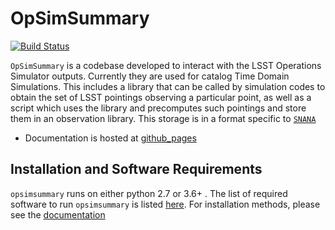 # OpSimSummary

[![Build Status](https://travis-ci.org/lsstdesc/OpSimSummary.svg?branch=master)](https://travis-ci.org/rbiswas4/OpSimSummary)

`OpSimSummary` is a codebase developed to interact with the LSST Operations Simulator outputs. Currently they are used for catalog Time Domain Simulations. 
This includes a library that can be called by simulation codes to obtain the set of LSST pointings observing a particular point, as well as a script which uses
the library and precomputes such pointings and store them in an observation library. This storage is in a format specific to [`SNANA`](http://snana.uchicago.edu/)

- Documentation is hosted at [github_pages](https://lsstdesc.github.io/OpSimSummary/build/html/index.html)

## Installation  and Software Requirements

`opsimsummary` runs on either python 2.7 or 3.6+ . The list of required software to run `opsimsummary` is listed [here](./install/requirements.md). For installation methods, please see the [documentation](https://lsstdesc.github.io/OpSimSummary/build/html/Installation.html)

